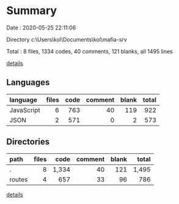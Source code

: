 # Summary

Date : 2020-05-25 22:11:06

Directory c:\Users\kol\Documents\kol\mafia-srv

Total : 8 files,  1334 codes, 40 comments, 121 blanks, all 1495 lines

[details](details.md)

## Languages
| language | files | code | comment | blank | total |
| :--- | ---: | ---: | ---: | ---: | ---: |
| JavaScript | 6 | 763 | 40 | 119 | 922 |
| JSON | 2 | 571 | 0 | 2 | 573 |

## Directories
| path | files | code | comment | blank | total |
| :--- | ---: | ---: | ---: | ---: | ---: |
| . | 8 | 1,334 | 40 | 121 | 1,495 |
| routes | 4 | 657 | 33 | 96 | 786 |

[details](details.md)